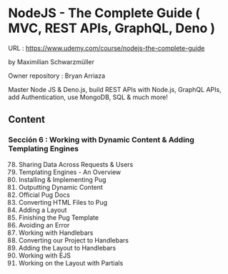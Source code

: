 # NodeJS - The Complete Guide ( MVC, REST APIs, GraphQL, Deno )

URL : https://www.udemy.com/course/nodejs-the-complete-guide

by Maximilian Schwarzmüller

Owner repository : Bryan Arriaza

Master Node JS & Deno.js, build REST APIs with Node.js, GraphQL APIs, add Authentication, use MongoDB, SQL & much more!

## Content

### Sección 6 : Working with Dynamic Content & Adding Templating Engines

78. Sharing Data Across Requests & Users
79. Templating Engines - An Overview
80. Installing & Implementing Pug
81. Outputting Dynamic Content
82. Official Pug Docs
83. Converting HTML Files to Pug
84. Adding a Layout
85. Finishing the Pug Template
86. Avoiding an Error
87. Working with Handlebars
88. Converting our Project to Handlebars
89. Adding the Layout to Handlebars
90. Working with EJS
91. Working on the Layout with Partials

